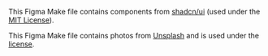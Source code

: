 This Figma Make file contains components from [shadcn/ui](https://ui.shadcn.com/) (used under the [MIT License](https://github.com/shadcn-ui/ui/blob/main/LICENSE.md)).

This Figma Make file contains photos from [Unsplash](https://unsplash.com) and is used under the [license](https://unsplash.com/license).